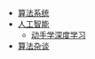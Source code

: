 -   [算法系统](/algorithms/base_algo.md)
-   [人工智能](/algorithms/ai.md)
    -   [动手学深度学习](/algorithms/ai/d2l.md)
-   [算法杂谈](/algorithms/other_algo.md)
